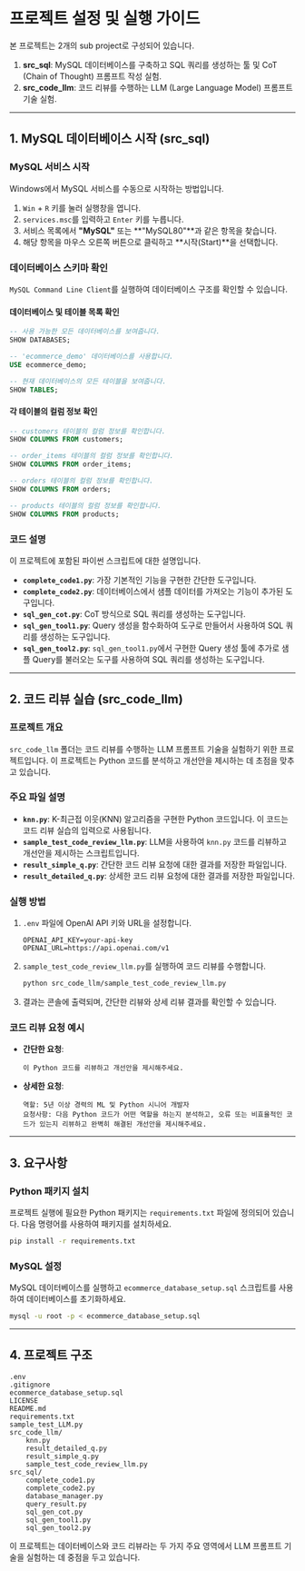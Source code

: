 # 프로젝트 설정 및 실행 가이드

본 프로젝트는 2개의 sub project로 구성되어 있습니다.

1. **src_sql**: MySQL 데이터베이스를 구축하고 SQL 쿼리를 생성하는 툴 및 CoT (Chain of Thought) 프롬프트 작성 실험.
2. **src_code_llm**: 코드 리뷰를 수행하는 LLM (Large Language Model) 프롬프트 기술 실험.

---

## 1. MySQL 데이터베이스 시작 (src_sql)

### MySQL 서비스 시작

Windows에서 MySQL 서비스를 수동으로 시작하는 방법입니다.

1.  `Win` + `R` 키를 눌러 실행창을 엽니다.
2.  `services.msc`를 입력하고 `Enter` 키를 누릅니다.
3.  서비스 목록에서 **"MySQL"** 또는 **"MySQL80"**과 같은 항목을 찾습니다.
4.  해당 항목을 마우스 오른쪽 버튼으로 클릭하고 **시작(Start)**을 선택합니다.

### 데이터베이스 스키마 확인

`MySQL Command Line Client`를 실행하여 데이터베이스 구조를 확인할 수 있습니다.

#### 데이터베이스 및 테이블 목록 확인

```sql
-- 사용 가능한 모든 데이터베이스를 보여줍니다.
SHOW DATABASES;

-- 'ecommerce_demo' 데이터베이스를 사용합니다.
USE ecommerce_demo;

-- 현재 데이터베이스의 모든 테이블을 보여줍니다.
SHOW TABLES;
```

#### 각 테이블의 컬럼 정보 확인

```sql
-- customers 테이블의 컬럼 정보를 확인합니다.
SHOW COLUMNS FROM customers;

-- order_items 테이블의 컬럼 정보를 확인합니다.
SHOW COLUMNS FROM order_items;

-- orders 테이블의 컬럼 정보를 확인합니다.
SHOW COLUMNS FROM orders;

-- products 테이블의 컬럼 정보를 확인합니다.
SHOW COLUMNS FROM products;
```

### 코드 설명

이 프로젝트에 포함된 파이썬 스크립트에 대한 설명입니다.

-   **`complete_code1.py`**: 가장 기본적인 기능을 구현한 간단한 도구입니다.
-   **`complete_code2.py`**: 데이터베이스에서 샘플 데이터를 가져오는 기능이 추가된 도구입니다.
-   **`sql_gen_cot.py`**: CoT 방식으로 SQL 쿼리를 생성하는 도구입니다.
-   **`sql_gen_tool1.py`**: Query 생성을 함수화하여 도구로 만들어서 사용하여 SQL 쿼리를 생성하는 도구입니다.
-   **`sql_gen_tool2.py`**: `sql_gen_tool1.py`에서 구현한 Query 생성 툴에 추가로 샘플 Query를 불러오는 도구를 사용하여 SQL 쿼리를 생성하는 도구입니다.

---

## 2. 코드 리뷰 실습 (src_code_llm)

### 프로젝트 개요

`src_code_llm` 폴더는 코드 리뷰를 수행하는 LLM 프롬프트 기술을 실험하기 위한 프로젝트입니다. 이 프로젝트는 Python 코드를 분석하고 개선안을 제시하는 데 초점을 맞추고 있습니다.

### 주요 파일 설명

-   **`knn.py`**: K-최근접 이웃(KNN) 알고리즘을 구현한 Python 코드입니다. 이 코드는 코드 리뷰 실습의 입력으로 사용됩니다.
-   **`sample_test_code_review_llm.py`**: LLM을 사용하여 `knn.py` 코드를 리뷰하고 개선안을 제시하는 스크립트입니다.
-   **`result_simple_q.py`**: 간단한 코드 리뷰 요청에 대한 결과를 저장한 파일입니다.
-   **`result_detailed_q.py`**: 상세한 코드 리뷰 요청에 대한 결과를 저장한 파일입니다.

### 실행 방법

1. `.env` 파일에 OpenAI API 키와 URL을 설정합니다.
    ```plaintext
    OPENAI_API_KEY=your-api-key
    OPENAI_URL=https://api.openai.com/v1
    ```

2. `sample_test_code_review_llm.py`를 실행하여 코드 리뷰를 수행합니다.
    ```bash
    python src_code_llm/sample_test_code_review_llm.py
    ```

3. 결과는 콘솔에 출력되며, 간단한 리뷰와 상세 리뷰 결과를 확인할 수 있습니다.

### 코드 리뷰 요청 예시

- **간단한 요청**:
    ```plaintext
    이 Python 코드를 리뷰하고 개선안을 제시해주세요.
    ```

- **상세한 요청**:
    ```plaintext
    역할: 5년 이상 경력의 ML 및 Python 시니어 개발자
    요청사항: 다음 Python 코드가 어떤 역할을 하는지 분석하고, 오류 또는 비효율적인 코드가 있는지 리뷰하고 완벽히 해결된 개선안을 제시해주세요.
    ```

---

## 3. 요구사항

### Python 패키지 설치

프로젝트 실행에 필요한 Python 패키지는 `requirements.txt` 파일에 정의되어 있습니다. 다음 명령어를 사용하여 패키지를 설치하세요.

```bash
pip install -r requirements.txt
```

### MySQL 설정

MySQL 데이터베이스를 실행하고 `ecommerce_database_setup.sql` 스크립트를 사용하여 데이터베이스를 초기화하세요.

```bash
mysql -u root -p < ecommerce_database_setup.sql
```

---

## 4. 프로젝트 구조

```
.env
.gitignore
ecommerce_database_setup.sql
LICENSE
README.md
requirements.txt
sample_test_LLM.py
src_code_llm/
    knn.py
    result_detailed_q.py
    result_simple_q.py
    sample_test_code_review_llm.py
src_sql/
    complete_code1.py
    complete_code2.py
    database_manager.py
    query_result.py
    sql_gen_cot.py
    sql_gen_tool1.py
    sql_gen_tool2.py
```

이 프로젝트는 데이터베이스와 코드 리뷰라는 두 가지 주요 영역에서 LLM 프롬프트 기술을 실험하는 데 중점을 두고 있습니다.